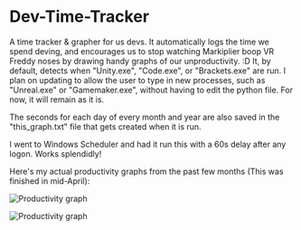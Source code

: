# Dev-Time-Tracker
A time tracker &amp; grapher for us devs. It automatically logs the time we spend deving, and encourages us to stop watching Markiplier boop VR Freddy noses by drawing handy graphs of our unproductivity. :D It, by default, detects when "Unity.exe", "Code.exe", or "Brackets.exe" are run. I plan on updating to allow the user to type in new processes, such as "Unreal.exe" or "Gamemaker.exe", without having to edit the python file. For now, it will remain as it is.

The seconds for each day of every month and year are also saved in the "this_graph.txt" file that gets created when it is run.

I went to Windows Scheduler and had it run this with a 60s delay after any logon. Works splendidly!

Here's my actual productivity graphs from the past few months (This was finished in mid-April):

![Productivity graph](https://i.imgur.com/XLTSLCe.png)

![Productivity graph](https://i.imgur.com/IYdnov2.png)
